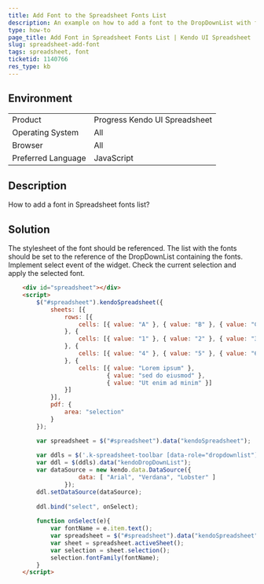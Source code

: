 ```yaml
---
title: Add Font to the Spreadsheet Fonts List
description: An example on how to add a font to the DropDownList with fonts in the toolbar of the Spreadsheet
type: how-to
page_title: Add Font in Spreadsheet Fonts List | Kendo UI Spreadsheet 
slug: spreadsheet-add-font
tags: spreadsheet, font
ticketid: 1140766 
res_type: kb
---
```


## Environment

<table>
 <tr>
  <td>Product</td>
  <td>Progress Kendo UI Spreadsheet</td>
 </tr>
 <tr>
  <td>Operating System</td>
  <td>All</td>
 </tr>
 <tr>
  <td>Browser</td>
  <td>All</td>
 </tr>
 <tr>
  <td>Preferred Language</td>
  <td>JavaScript</td>
 </tr>
</table>

## Description

How to add a font in Spreadsheet fonts list?

## Solution

The stylesheet of the font should be referenced. The list with the fonts should be set to the reference of the DropDownList containing the fonts. Implement select event of the widget. Check the current selection and apply the selected font.

```html
    <div id="spreadsheet"></div>
    <script>
        $("#spreadsheet").kendoSpreadsheet({
            sheets: [{
                rows: [{
                    cells: [{ value: "A" }, { value: "B" }, { value: "C" }]
                }, {
                    cells: [{ value: "1" }, { value: "2" }, { value: "3" }]
                }, {
                    cells: [{ value: "4" }, { value: "5" }, { value: "6" }]
                }, {
                    cells: [{ value: "Lorem ipsum" }, 
                            { value: "sed do eiusmod" }, 
                            { value: "Ut enim ad minim" }]
                }]
            }],
            pdf: {
                area: "selection"
            }
        });

        var spreadsheet = $("#spreadsheet").data("kendoSpreadsheet");
      
      	var ddls = $('.k-spreadsheet-toolbar [data-role="dropdownlist"]')[0];
      	var ddl = $(ddls).data("kendoDropDownList");
      	var dataSource = new kendo.data.DataSource({
  					data: [ "Arial", "Verdana", "Lobster" ]
				});
      	ddl.setDataSource(dataSource);
      
      	ddl.bind("select", onSelect);
      
      	function onSelect(e){        	
          	var fontName = e.item.text();
          	var spreadsheet = $("#spreadsheet").data("kendoSpreadsheet");
    		var sheet = spreadsheet.activeSheet();    
          	var selection = sheet.selection(); 
    		selection.fontFamily(fontName);
        }       	
    </script>
```
